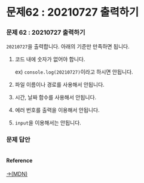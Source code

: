 # 문제62 : 20210727 출력하기

### 문제 62 : 20210727 출력하기 

`20210727`을 출력합니다. 아래의 기준만 만족하면 됩니다.

1. 코드 내에 숫자가 없어야 합니다.

   ex\) `console.log(20210727)`이라고 하시면 안됩니다.

2. 파일 이름이나 경로를 사용해서 안됩니다.
3. 시간, 날짜 함수를 사용해서 안됩니다.
4. 에러 번호를 출력을 이용해서 안됩니다.
5. `input`을 이용해서는 안됩니다.

### 문제 답안



```javascript

```

#### Reference

[→\(MDN\)](https://developer.mozilla.org/ko/docs/Web/JavaScript/Reference/Global_Objects/Date/Date)

